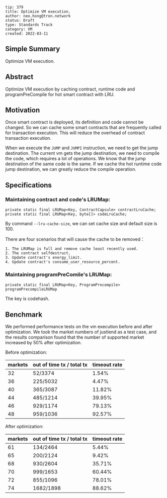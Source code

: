 ```
tip: 379
title: Optimize VM execution. 
author: neo.hong@tron.network
status: Draft
type: Standards Track
category: VM
created: 2022-03-11
```

## Simple Summary

Optimize VM execution.

## Abstract

Optimize VM execution by caching contract, runtime code and programPreCompile for hot smart contract with LRU.

## Motivation

Once smart contract is deployed, its definition and code cannot be changed.
So we can cache some smart contracts that are frequently called for transaction execution. This will reduce the overhead of contract transaction execution.

When we execute the `JUMP` and `JUMPI` instruction, we need to get the jump destination. The current vm gets the jump destination, we need to compile the code, which requires a lot of operations. We know that the jump destination of the same code is the same. If we cache the hot runtime code jump destination, we can greatly reduce the compile operation.

## Specifications

### Maintaining contract and code's LRUMap:

```
private static final LRUMap<Key, ContractCapsule> contractLruCache;
private static final LRUMap<Key, byte[]> codeLruCache;

```
By command `--lru-cache-size`, we can set cache size and default size is 100.

There are four scenarios that will cause the cache to be removed：

```
1. The LRUMap is full and remove cache least recently used.
2. The contract selfdestruct.
3. Update contract's energy_limit.
4. Update contract's consume_user_resource_percent.
```

### Maintaining programPreComile's LRUMap:

```
private static final LRUMap<Key, ProgramPrecompile> programPrecompileLRUMap
```
The key is codehash.

## Benchmark

We performed performance tests on the vm execution before and after optimization. We took the market numbers of justlend as a test case, and the results comparison found that the number of supported market increased by 50% after optimization.

Before optimization:

|   markets    | out of time tx / total tx | timeout rate     |
| ------------ | ------------------------- | ---------------- |
|     32       |          52/3374          |      1.54%       |
|     36       |          225/5032         |      4.47%       |
|     40       |          365/3087         |      11.82%      |
|     44       |          485/1214         |      39.95%      |
|     46       |          929/1174         |      79.13%      |
|     48       |          959/1036         |      92.57%      |

After optimization:

|   markets    | out of time tx / total tx | timeout rate     |
| ------------ | ------------------------- | ---------------- |
|     61       |          134/2464         |      5.44%       |
|     65       |          200/2124         |      9.42%       |
|     68       |          930/2604         |      35.71%      |
|     70       |          999/1653         |      60.44%      |
|     72       |          855/1096         |      78.01%      |
|     74       |          1682/1898        |      88.62%      |
